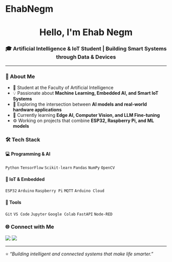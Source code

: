 # EhabNegm
<!-- Header -->
<h1 align="center">Hello, I'm Ehab Negm</h1>
<h3 align="center">🎓 Artificial Intelligence & IoT Student | Building Smart Systems through Data & Devices</h3>

---

### 🧠 About Me
- 🎯 Student at the Faculty of Artificial Intelligence  
- 💡 Passionate about **Machine Learning, Embedded AI, and Smart IoT Systems**  
- 🧩 Exploring the intersection between **AI models and real-world hardware applications**  
- 🌱 Currently learning **Edge AI, Computer Vision, and LLM Fine-tuning**  
- ⚙️ Working on projects that combine **ESP32, Raspberry Pi, and ML models**



### 🛠️ Tech Stack
#### 💻 Programming & AI
`Python` `TensorFlow` `Scikit-learn` `Pandas` `NumPy` `OpenCV`

#### 🔌 IoT & Embedded
`ESP32` `Arduino` `Raspberry Pi` `MQTT` `Arduino Cloud`

#### 🧰 Tools
`Git` `VS Code` `Jupyter` `Google Colab` `FastAPI` `Node-RED`


### 🌐 Connect with Me
<p align="left">
<a href="https://linkedin.com/in/ehab-negm" target="_blank"><img src="https://img.shields.io/badge/LinkedIn-Ehab%20Negm-blue?style=flat-square&logo=linkedin"></a>
<a href="mailto:ehab1negm@gmil.com"><img src="https://img.shields.io/badge/Email-ehab1negm%40gmail.com-red?style=flat-square&logo=gmail"></a>
</p>

---

⭐️ *“Building intelligent and connected systems that make life smarter.”*  
